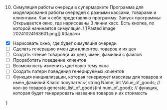10. Симуляция работы очереди в супермаркете
Программа для моделирования работы очередей с разными кассами, товарами и клиентами.
Как я себе представляю программу:
Запуск программы:
Открывается окно, где нарисованы 3 линии касс. 
Есть кнопка, по которой начинается симуляция. 
![[Pasted image 20241024163601.png]]
#Задачи
- [x] Нарисовать окно, где будет симуляция очереди
- [ ] Сделать генерацию имен для клиентов. товаров и их цен
- [ ] Создать чтение товаров(и их цен), имен, фамилий с файлов 
- [ ] Проработать поведение клиентов
- [ ] Возможность изменить цветовую тему окна
- [ ] Создать патерн поведения генерируемых клиентов
- [ ] Функция инициализации, которая генерирует массивы для товаров и имен_фамилий
Класс покупатель{
	string Name;
	 int Value_of_goods; // кол-во товаров
	 generate_list_of_goods(int num_of_good); // функция, которая будет генерировать название товаров и их стоимость
	 
}

